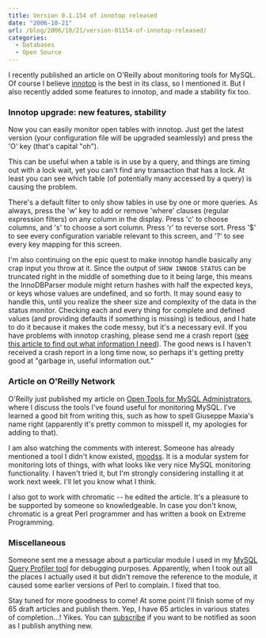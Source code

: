 ```yaml
---
title: Version 0.1.154 of innotop released
date: "2006-10-21"
url: /blog/2006/10/21/version-01154-of-innotop-released/
categories:
  - Databases
  - Open Source
---
```

I recently published an article on O'Reilly about monitoring tools for MySQL. Of course I believe [innotop][1] is the best in its class, so I mentioned it. But I also recently added some features to innotop, and made a stability fix too.

### Innotop upgrade: new features, stability

Now you can easily monitor open tables with innotop. Just get the latest version (your configuration file will be upgraded seamlessly) and press the 'O' key (that's capital "oh").

This can be useful when a table is in use by a query, and things are timing out with a lock wait, yet you can't find any transaction that has a lock. At least you can see which table (of potentially many accessed by a query) is causing the problem.

There's a default filter to only show tables in use by one or more queries. As always, press the 'w' key to add or remove 'where' clauses (regular expression filters) on any column in the display. Press 'c' to choose columns, and 's' to choose a sort column. Press 'r' to reverse sort. Press '$' to see every configuration variable relevant to this screen, and '?' to see every key mapping for this screen.

I'm also continuing on the epic quest to make innotop handle basically any crap input you throw at it. Since the output of `SHOW INNODB STATUS` can be truncated right in the middle of something due to it being large, this means the InnoDBParser module might return hashes with half the expected keys, or keys whose values are undefined, and so forth. It may sound easy to handle this, until you realize the sheer size and complexity of the data in the status monitor. Checking each and every thing for complete and defined values (and providing defaults if something is missing) is tedious, and I hate to do it because it makes the code messy, but it's a necessary evil. If you have problems with innotop crashing, please send me a crash report ([see this article to find out what information I need][2]). The good news is I haven't received a crash report in a long time now, so perhaps it's getting pretty good at "garbage in, useful information out."

### Article on O'Reilly Network

O'Reilly just published my article on [Open Tools for MySQL Administrators][3], where I discuss the tools I've found useful for monitoring MySQL. I've learned a good bit from writing this, such as how to spell Giuseppe Maxia's name right (apparently it's pretty common to misspell it, my apologies for adding to that).

I am also watching the comments with interest. Someone has already mentioned a tool I didn't know existed, [moodss][4]. It is a modular system for monitoring lots of things, with what looks like very nice MySQL monitoring functionality. I haven't tried it, but I'm strongly considering installing it at work next week. I'll let you know what I think.

I also got to work with chromatic -- he edited the article. It's a pleasure to be supported by someone so knowledgeable. In case you don't know, chromatic is a great Perl programmer and has written a book on Extreme Programming.

### Miscellaneous

Someone sent me a message about a particular module I used in my [MySQL Query Profiler tool][5] for debugging purposes. Apparently, when I took out all the places I actually used it but didn't remove the reference to the module, it caused some earlier versions of Perl to complain. I fixed that too.

Stay tuned for more goodness to come! At some point I'll finish some of my 65 draft articles and publish them. Yep, I have 65 articles in various states of completion...! Yikes. You can [subscribe][6] if you want to be notified as soon as I publish anything new.

 [1]: http://www.xaprb.com/innotop/
 [2]: http://www.xaprb.com/blog/2006/08/02/what-to-do-when-innotop-crashes/
 [3]: http://www.oreillynet.com/pub/a/mysql/2006/10/19/mysql-tools.html
 [4]: http://jfontain.free.fr/mysql/
 [5]: http://www.xaprb.com/mysql-query-profiler/
 [6]: http://www.xaprb.com/index.xml
